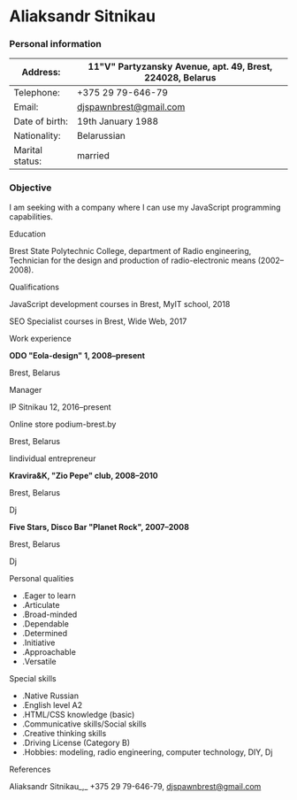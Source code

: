 # **Aliaksandr Sitnikau**

### **Personal information**

| Address: | 11"V" Partyzansky Avenue, apt. 49, Brest, 224028, Belarus |
| --- | --- |
| Telephone: | +375 29 79-646-79 |
| Email: | djspawnbrest@gmail.com |
| Date of birth: | 19th January 1988 |
| Nationality: | Belarussian |
| Marital status: | married |



### **Objective**

I am seeking with a company where I can use my JavaScript programming capabilities.

Education

Brest State Polytechnic College, department of Radio engineering, Technician for the design and production of radio-electronic means (2002–2008).



Qualifications

JavaScript development courses in Brest, MyIT school, 2018

SEO Specialist courses in Brest, Wide Web, 2017



Work experience

**ODO &quot;Eola-design&quot; 1, 2008–present**

Brest, Belarus

Manager



IP Sitnikau 12, 2016–present

Online store podium-brest.by

Brest, Belarus

Iindividual entrepreneur



**Kravira&amp;K, &quot;Zio Pepe&quot; club, 2008–2010**

Brest, Belarus

Dj



**Five Stars, Disco Bar &quot;Planet Rock&quot;, 2007–2008**

Brest, Belarus

Dj



Personal qualities

- .Eager to learn
- .Articulate
- .Broad-minded
- .Dependable
- .Determined
- .Initiative
- .Approachable
- .Versatile



Special skills

- .Native Russian
- .English level A2
- .HTML/CSS knowledge (basic)
- .Communicative skills/Social skills
- .Creative thinking skills
- .Driving License (Category B)
- .Hobbies: modeling, radio engineering, computer technology, DIY, Dj



References

Aliaksandr Sitnikau_,_ +375 29 79-646-79, djspawnbrest@gmail.com
